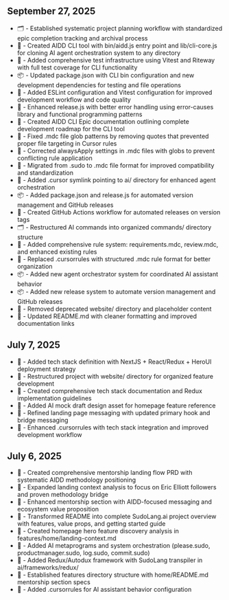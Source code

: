 ## September 27, 2025

- 🗂️ - Established systematic project planning workflow with standardized epic completion tracking and archival process
- 🚀 - Created AIDD CLI tool with bin/aidd.js entry point and lib/cli-core.js for cloning AI agent orchestration system to any directory
- 🧪 - Added comprehensive test infrastructure using Vitest and Riteway with full test coverage for CLI functionality
- 📦 - Updated package.json with CLI bin configuration and new development dependencies for testing and file operations
- 🔧 - Added ESLint configuration and Vitest configuration for improved development workflow and code quality
- 🔄 - Enhanced release.js with better error handling using error-causes library and functional programming patterns
- 📝 - Created AIDD CLI Epic documentation outlining complete development roadmap for the CLI tool
- 🐛 - Fixed .mdc file glob patterns by removing quotes that prevented proper file targeting in Cursor rules
- 🐛 - Corrected alwaysApply settings in .mdc files with globs to prevent conflicting rule application
- 🔄 - Migrated from .sudo to .mdc file format for improved compatibility and standardization
- 🔧 - Added .cursor symlink pointing to ai/ directory for enhanced agent orchestration
- 📦 - Added package.json and release.js for automated version management and GitHub releases
- 🚀 - Created GitHub Actions workflow for automated releases on version tags
- 🗂️ - Restructured AI commands into organized commands/ directory structure
- 📝 - Added comprehensive rule system: requirements.mdc, review.mdc, and enhanced existing rules
- 🔄 - Replaced .cursorrules with structured .mdc rule format for better organization
- 📦 - Added new agent orchestrator system for coordinated AI assistant behavior
- 📦 - Added new release system to automate version management and GitHub releases
- 🧹 - Removed deprecated website/ directory and placeholder content
- 📝 - Updated README.md with cleaner formatting and improved documentation links

## July 7, 2025

- 📝 - Added tech stack definition with NextJS + React/Redux + HeroUI deployment strategy
- 🔄 - Restructured project with website/ directory for organized feature development
- 📝 - Created comprehensive tech stack documentation and Redux implementation guidelines
- 🎨 - Added AI mock draft design asset for homepage feature reference
- 📝 - Refined landing page messaging with updated primary hook and bridge messaging
- 🔧 - Enhanced .cursorrules with tech stack integration and improved development workflow

## July 6, 2025

- 📝 - Created comprehensive mentorship landing flow PRD with systematic AIDD methodology positioning
- 🎯 - Expanded landing context analysis to focus on Eric Elliott followers and proven methodology bridge
- 📱 - Enhanced mentorship section with AIDD-focused messaging and ecosystem value proposition
- 🚀 - Transformed README into complete SudoLang.ai project overview with features, value props, and getting started guide
- 🚀 - Created homepage hero feature discovery analysis in features/home/landing-context.md
- 📝 - Added AI metaprograms and system orchestration (please.sudo, productmanager.sudo, log.sudo, commit.sudo)
- 🚀 - Added Redux/Autodux framework with SudoLang transpiler in ai/frameworks/redux/
- 📝 - Established features directory structure with home/README.md mentorship section specs
- 🔧 - Added .cursorrules for AI assistant behavior configuration
